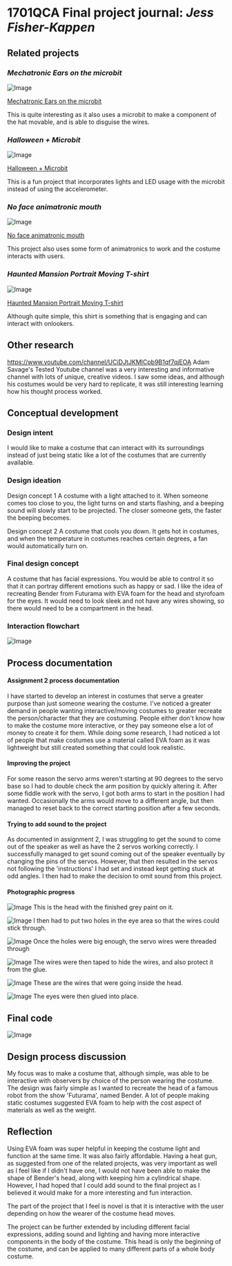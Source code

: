 # 1701QCA Final project journal: *Jess Fisher-Kappen*

## Related projects ##

### *Mechatronic Ears on the microbit* ###

![Image](ear.png)

[Mechatronic Ears on the microbit](https://hackaday.io/project/18758-mechatronic-ears-on-the-microbit)

This is quite interesting as it also uses a microbit to make a component of the hat movable, and is able to disguise the wires. 


### *Halloween + Microbit* ###

![Image](halloween.jpg)

[Halloween + Microbit](https://www.instructables.com/id/Halloween-Microbit/)

This is a fun project that incorporates lights and LED usage with the microbit instead of using the accelerometer. 

### *No face animatronic mouth* ###

![Image](mouth.png)

[No face animatronic mouth](https://www.youtube.com/watch?v=kjxdWnUBmpU)

This project also uses some form of animatronics to work and the costume interacts with users.


### *Haunted Mansion Portrait Moving T-shirt* ###

![Image](shirt.jpg)

[Haunted Mansion Portrait Moving T-shirt](https://www.morphsuits.com/haunted-mansion-portrait-t-shirt-us)

Although quite simple, this shirt is something that is engaging and can interact with onlookers. 


## Other research ##
https://www.youtube.com/channel/UCiDJtJKMICpb9B1qf7qjEOA
Adam Savage's Tested Youtube channel was a very interesting and informative channel with lots of unique, creative videos. I saw some ideas, and although his costumes would be very hard to replicate, it was still interesting learning how his thought process worked.

## Conceptual development ##

### Design intent ###
I would like to make a costume that can interact with its surroundings instead of just being static like a lot of the costumes that are currently available.

### Design ideation ###
Design concept 1
A costume with a light attached to it. When someone comes too close to you, the light turns on and starts flashing, and a beeping sound will slowly start to be projected. The closer someone gets, the faster the beeping becomes.

Design concept 2
A costume that cools you down. It gets hot in costumes, and when the temperature in costumes reaches certain degrees, a fan would automatically turn on.

### Final design concept ###
A costume that has facial expressions. You would be able to control it so that it can portray different emotions such as happy or sad. I like the idea of recreating Bender from Futurama with EVA foam for the head and styrofoam for the eyes. It would need to look sleek and not have any wires showing, so there would need to be a compartment in the head.

### Interaction flowchart ###
![Image](flow.jpg)

## Process documentation ##

#### Assignment 2 process documentation ####
I have started to develop an interest in costumes that serve a greater purpose than just someone wearing the costume. I've noticed a greater demand in people wanting interactive/moving costumes to greater recreate the person/character that they are costuming. People either don't know how to make the costume more interactive, or they pay someone else a lot of money to create it for them. While doing some research, I had noticed a lot of people that make costumes use a material called EVA foam as it was lightweight but still created something that could look realistic.

#### Improving the project ####
For some reason the servo arms weren't starting at 90 degrees to the servo base so I had to double check the arm position by quickly altering it. After some fiddle work with the servo, I got both arms to start in the position I had wanted. Occasionally the arms would move to a different angle, but then managed to reset back to the correct starting position after a few seconds.  

#### Trying to add sound to the project ####
As documented in assignment 2, I was struggling to get the sound to come out of the speaker as well as have the 2 servos working correctly. I successfully managed to get sound coming out of the speaker eventually by changing the pins of the servos. However, that then resulted in the servos not following the 'instructions' I had set and instead kept getting stuck at odd angles. I then had to make the decision to omit sound from this project. 

#### Photographic progress ####
![Image](grey.jpg)
This is the head with the finished grey paint on it. 

![Image](hole.jpg)
I then had to put two holes in the eye area so that the wires could stick through.

![Image](microbit1.jpg)
Once the holes were big enough, the servo wires were threaded through

![Image](microbit2.jpg)
The wires were then taped to hide the wires, and also protect it from the glue. 

![Image](wires.jpg)
These are the wires that were going inside the head. 

![Image](eyes.jpg)
The eyes were then glued into place. 

## Final code ##
![Image](finalcode.png)

## Design process discussion ##
<!--- Discuss your process used in this project, particularly with reference to aspects of the Double Diamond design methodology or other relevant design process. --->
My focus was to make a costume that, although simple, was able to be interactive with observers by choice of the person wearing the costume. The design was fairly simple as I wanted to recreate the head of a famous robot from the show 'Futurama', named Bender. A lot of people making static costumes suggested EVA foam to help with the cost aspect of materials as well as the weight. 

## Reflection ##
Using EVA foam was super helpful in keeping the costume light and function at the same time. It was also fairly affordable. Having a heat gun, as suggested from one of the related projects, was very important as well as I feel like if I didn't have one, I would not have been able to make the shape of Bender's head, along with keeping him a cylindrical shape. However, I had hoped that I could add sound to the final project as I believed it would make for a more interesting and fun interaction. 

The part of the project that I feel is novel is that it is interactive with the user depending on how the wearer of the costume head moves. 

The project can be further extended by including different facial expressions, adding sound and lighting and having more interactive components in the body of the costume. This head is only the beginning of the costume, and can be applied to many different parts of a whole body costume.  
